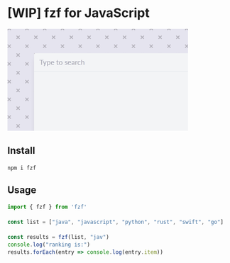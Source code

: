 # [WIP] fzf for JavaScript

<img src="assets/landing.gif" />

## Install

```sh
npm i fzf
```

## Usage

```js
import { fzf } from 'fzf'

const list = ["java", "javascript", "python", "rust", "swift", "go"]

const results = fzf(list, "jav")
console.log("ranking is:")
results.forEach(entry => console.log(entry.item))
```

